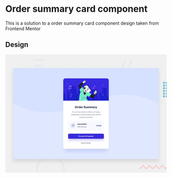 # Order summary card component

This is a solution to a order summary card component design taken from Frontend Mentor

## Design

![Design preview for the Order summary card coding challenge](./design/desktop-preview.jpg)
